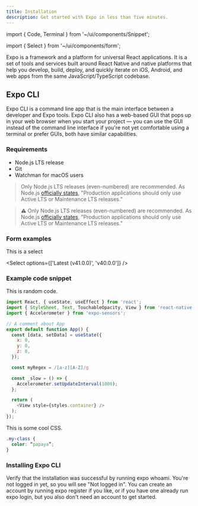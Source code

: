 ```yaml
---
title: Installation
description: Get started with Expo in less than five minutes.
---
```


import { Code, Terminal } from '~/ui/components/Snippet';

import { Select } from '~/ui/components/form';

Expo is a framework and a platform for universal React applications. It is a set of tools and services built around React Native and native platforms that help you develop, build, deploy, and quickly iterate on iOS, Android, and web apps from the same JavaScript/TypeScript codebase.

## Expo CLI

Expo CLI is a command line app that is the main interface between a developer and Expo tools. Expo CLI also has a web-based GUI that pops up in your web browser when you start your project — you can use the GUI instead of the command line interface if you're not yet comfortable using a terminal or prefer GUIs, both have similar capabilities.

### Requirements

- Node.js LTS release
- Git
- Watchman for macOS users

> Only Node.js LTS releases (even-numbered) are recommended. As Node.js [officially states](https://nodejs.org/en/about/releases/), "Production applications should only use Active LTS or Maintenance LTS releases."

> ⚠️ Only Node.js LTS releases (even-numbered) are recommended. As Node.js [officially states](https://nodejs.org/en/about/releases/), "Production applications should only use Active LTS or Maintenance LTS releases."

### Form examples

This is a select

<Select
  options={['Latest (v41.0.0)', 'v40.0.0']}
/>

### Example code snippet

This is random code.

```js title=TypeScript
import React, { useState, useEffect } from 'react';
import { StyleSheet, Text, TouchableOpacity, View } from 'react-native';
import { Accelerometer } from 'expo-sensors';

// A comment about App
export default function App() {
  const [data, setData] = useState({
    x: 0,
    y: 0,
    z: 0,
  });

  const myRegex = /[a-z][A-Z]/g

  const _slow = () => {
    Accelerometer.setUpdateInterval(1000);
  };

  return (
    <View style={styles.container} />
  );
});
```

This is some cool CSS.

```css title=CSS
.my-class {
  color: “papaya”;
}
```

### Installing Expo CLI

<!-- <Terminal
  cmd={['# Install the command line tools', '', '$ npm install --global expo-cli', '', '', '# Create a new project', '', '$ expo init my-project']}
  cmdCopy="npm install --global expo-cli"
/> -->

<!-- <Terminal cmd={['$ npm install --global expo-cli']} /> -->

<!-- <Terminal cmd={['# Install the command line tools', '', '$ npm install --global expo-cli']} /> -->

Verify that the installation was successful by running expo whoami. You're not logged in yet, so you will see "Not logged in". You can create an account by running expo register if you like, or if you have one already run expo login, but you also don't need an account to get started.
